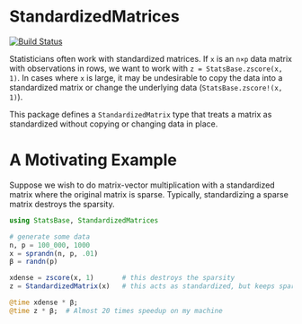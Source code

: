 # StandardizedMatrices

[![Build Status](https://travis-ci.org/joshday/StandardizedMatrices.jl.svg?branch=master)](https://travis-ci.org/joshday/StandardizedMatrices.jl)


Statisticians often work with standardized matrices.  If `x` is an `n×p` data matrix with observations in rows, we want to work with `z = StatsBase.zscore(x, 1)`.  In cases where `x` is large, it may be undesirable to copy the data into a standardized matrix or change the underlying data (`StatsBase.zscore!(x, 1)`).


This package defines a `StandardizedMatrix` type that treats a matrix as standardized without copying or changing data in place.

# A Motivating Example

Suppose we wish to do matrix-vector multiplication with a standardized matrix where the original matrix is sparse.  Typically, standardizing a sparse matrix destroys the sparsity.

```julia
using StatsBase, StandardizedMatrices

# generate some data
n, p = 100_000, 1000
x = sprandn(n, p, .01)
β = randn(p)

xdense = zscore(x, 1)		# this destroys the sparsity
z = StandardizedMatrix(x)	# this acts as standardized, but keeps sparse benefits

@time xdense * β;
@time z * β;  # Almost 20 times speedup on my machine
```
